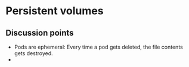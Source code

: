 # Persistent volumes

## Discussion points
- Pods are ephemeral: Every time a pod gets deleted, the file contents gets destroyed.
- 
